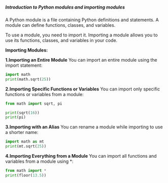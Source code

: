 ##### Introduction to Python modules and importing modules

A Python module is a file containing Python definitions and statements. A module can define functions, classes, and variables.

To use a module, you need to import it. Importing a module allows you to use its
functions, classes, and variables in your code.

**Importing Modules:**

**1.Importing an Entire Module**
You can import an entire module using the import statement:
```python
import math
print(math.sqrt(25))
```

**2.Importing Specific Functions or Variables**
You can import only specific functions or variables from a module:

```python
from math import sqrt, pi

print(sqrt(16))  
print(pi) 
```

**3.Importing with an Alias**
You can rename a module while importing to use a shorter name:

```python
import math as mt
print(mt.sqrt(25))
```

**4.Importing Everything from a Module**
You can import all functions and variables from a module using *:

```python
from math import *
print(floor(13.5))
```

